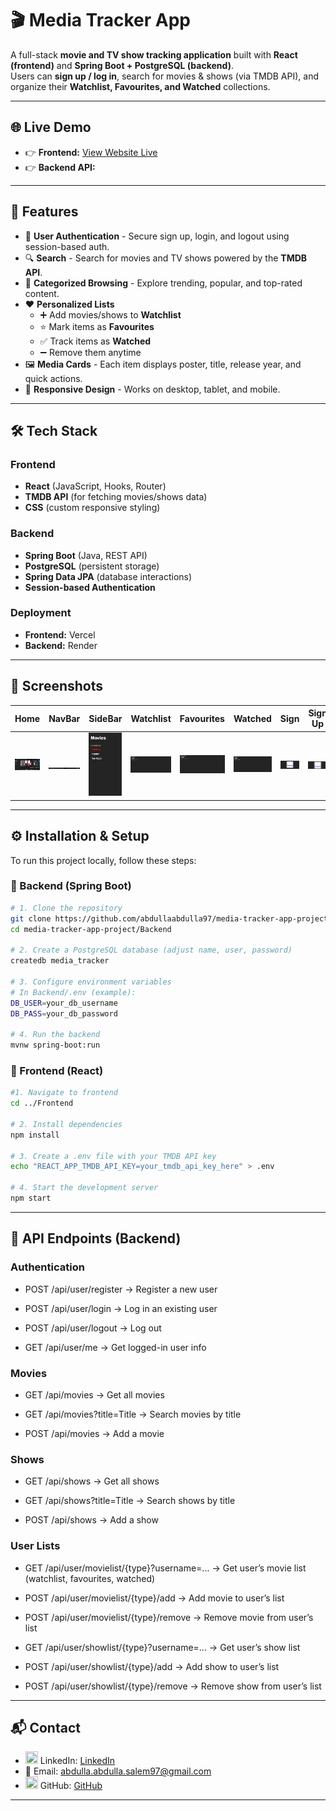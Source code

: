 # 🎬 Media Tracker App

A full-stack **movie and TV show tracking application** built with **React (frontend)** and **Spring Boot + PostgreSQL (backend)**.  
Users can **sign up / log in**, search for movies & shows (via TMDB API), and organize their **Watchlist, Favourites, and Watched** collections.

---

## 🌐 Live Demo
- 👉 **Frontend:** [View Website Live]()
- 👉 **Backend API:** []()

---

## 🚀 Features
- 🔐 **User Authentication** - Secure sign up, login, and logout using session-based auth.
- 🔍 **Search** - Search for movies and TV shows powered by the **TMDB API**.
- 📑 **Categorized Browsing** - Explore trending, popular, and top-rated content.
- ❤️ **Personalized Lists**  
  - ➕ Add movies/shows to **Watchlist**  
  - ⭐ Mark items as **Favourites**  
  - ✅ Track items as **Watched**  
  - ➖ Remove them anytime
- 🖼️ **Media Cards** - Each item displays poster, title, release year, and quick actions.
- 📱 **Responsive Design** - Works on desktop, tablet, and mobile.

---

## 🛠️ Tech Stack
### Frontend
- **React** (JavaScript, Hooks, Router)  
- **TMDB API** (for fetching movies/shows data)  
- **CSS** (custom responsive styling)

### Backend
- **Spring Boot** (Java, REST API)  
- **PostgreSQL** (persistent storage)  
- **Spring Data JPA** (database interactions)  
- **Session-based Authentication**  

### Deployment
- **Frontend:** Vercel  
- **Backend:** Render

---

## 📸 Screenshots

| Home | NavBar | SideBar | Watchlist | Favourites| Watched | Sign | Sign Up |
|---|---|---|---|---|---|---|---|
| ![Home Screenshot](Frontend/public/screenshots/Home.png) | ![NavBar screenshot](Frontend/public/screenshots/NavBar.png) | ![SideBar screenshot](Frontend/public/screenshots/SideBar.png) | ![Watchlist screenshot](Frontend/public/screenshots/Watchlist.png) | ![Favourites screenshot](Frontend/public/screenshots/Favourites.png) | ![Watched screenshot](Frontend/public/screenshots/Watched.png) | ![Sign in screenshot](Frontend/public/screenshots/Sign-in.png) | ![Sign Up screenshot](Frontend/public/screenshots/Sign-Up.png) |

---

## ⚙️ Installation & Setup

To run this project locally, follow these steps:

### 🔧 Backend (Spring Boot)
```bash
# 1. Clone the repository
git clone https://github.com/abdullaabdulla97/media-tracker-app-project.git
cd media-tracker-app-project/Backend

# 2. Create a PostgreSQL database (adjust name, user, password)
createdb media_tracker

# 3. Configure environment variables
# In Backend/.env (example):
DB_USER=your_db_username
DB_PASS=your_db_password

# 4. Run the backend
mvnw spring-boot:run
```

### 🎨 Frontend (React)

```bash
#1. Navigate to frontend
cd ../Frontend

# 2. Install dependencies
npm install

# 3. Create a .env file with your TMDB API key
echo "REACT_APP_TMDB_API_KEY=your_tmdb_api_key_here" > .env

# 4. Start the development server
npm start
```
---

## 📡 API Endpoints (Backend)

### Authentication

- POST /api/user/register → Register a new user

- POST /api/user/login → Log in an existing user

- POST /api/user/logout → Log out

- GET /api/user/me → Get logged-in user info

### Movies

- GET /api/movies → Get all movies

- GET /api/movies?title=Title → Search movies by title

- POST /api/movies → Add a movie

### Shows

- GET /api/shows → Get all shows

- GET /api/shows?title=Title → Search shows by title

- POST /api/shows → Add a show

### User Lists

- GET /api/user/movielist/{type}?username=... → Get user’s movie list (watchlist, favourites, watched)

- POST /api/user/movielist/{type}/add → Add movie to user’s list

- POST /api/user/movielist/{type}/remove → Remove movie from user’s list

- GET /api/user/showlist/{type}?username=... → Get user’s show list

- POST /api/user/showlist/{type}/add → Add show to user’s list

- POST /api/user/showlist/{type}/remove → Remove show from user’s list
---

## 📬 Contact
- <img src="https://img.icons8.com/ios-glyphs/32/linkedin.png" height="20" width="20"/> LinkedIn: [LinkedIn](https://www.linkedin.com/in/abdulla-abdulla-350a0937b/)  
- 📧 Email: abdulla.abdulla.salem97@gmail.com  
- <img src="https://img.icons8.com/ios-glyphs/32/github.png" height="20" width="20"/> GitHub: [GitHub](https://github.com/abdullaabdulla97)

---
